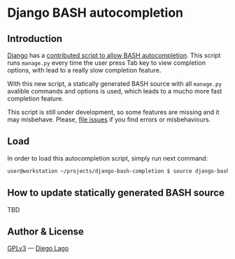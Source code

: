 # Django BASH autocompletion

## Introduction

[Django](https://www.djangoproject.com) has a [contributed script to allow BASH autocompletion](https://github.com/django/django/blob/master/extras/django_bash_completion). This script runs `manage.py` every time the user press Tab key to view completion options, with lead to a really slow completion feature.

With this new script, a statically generated BASH source with all `manage.py` avalible commands and options is used, which leads to a mucho more fast completion feature.

This script is still under development, so some features are missing and it may misbehave. Please, [file issues](https://github.com/diegolagoglez/django-bash-completion/issues) if you find errors or misbehaviours.

## Load

In order to load this autocompletion script, simply run next command:

```bash
user@workstation ~/projects/django-bash-completion $ source django-bash-completion
```

## How to update statically generated BASH source

TBD

## Author & License

[GPLv3](http://www.gnu.org/licenses/gpl.html) — [Diego Lago](diego.lago.gonzalez@gmail.com)
